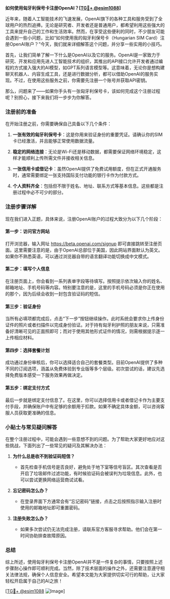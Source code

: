 **如何使用匈牙利保号卡注册OpenAI？[[TG💪+ @esim1088](https://t.me/s/esim1088)]**

近年来，随着人工智能技术的飞速发展，OpenAI旗下的各种工具和服务受到了全球用户的热烈追捧。无论是研究者、开发者还是普通用户，都希望利用这些强大的工具来提升自己的工作和生活效率。然而，在享受这些便利的同时，不少朋友可能会遇到一些小问题，比如“如何使用我的匈牙利保号卡（Hungarian SIM Card）注册OpenAI账户？”今天，我们就来详细解答这个问题，并分享一些实用的小技巧。

首先，让我们简单了解一下什么是OpenAI以及它的服务。OpenAI是一家致力于研究、开发和应用先进人工智能技术的组织，其推出的API接口允许开发者通过编程的方式接入强大的AI模型，如GPT系列语言模型等。这意味着，无论你是想构建聊天机器人、内容生成工具，还是进行数据分析，都可以借助OpenAI的服务实现。不过，在使用这些服务之前，你需要先注册一个账号并获取API密钥。

那么，问题来了——如果你手头有一张匈牙利保号卡，该如何完成这个注册过程呢？别担心，接下来我们将一步步为你解答。

### 注册前的准备

在开始注册之前，你需要确保自己具备以下几个条件：

1. **一张有效的匈牙利保号卡**：这是你用来验证身份的重要凭证。请确认你的SIM卡已经激活，并且能够正常使用数据流量。
   
2. **稳定的网络连接**：无论是Wi-Fi还是移动数据，都需要保证网络环境稳定，这样才能顺利上传所需文件并接收相关信息。

3. **一张信用卡或借记卡**：虽然OpenAI提供了免费试用额度，但在正式开通服务时，通常需要绑定一张支持国际支付功能的银行卡作为付款方式。

4. **个人资料齐全**：包括但不限于姓名、地址、联系方式等基本信息。这些都是注册过程中必不可少的部分。

### 注册步骤详解

现在我们进入正题，具体来说，注册OpenAI账户的过程大致分为以下几个阶段：

#### 第一步：访问官方网站

打开浏览器，输入网址 https://beta.openai.com/signup 即可直接跳转至注册页面。这里需要注意的是，由于OpenAI总部位于美国，因此网站界面默认为英文。如果你不熟悉英语，可以通过浏览器自带的语言翻译功能切换成中文模式。

#### 第二步：填写个人信息

在注册页面上，你会看到一系列表单字段等待填写。按照提示依次输入你的姓名、邮箱地址、手机号码等内容。特别要注意的是，这里的手机号码必须是你正在使用的那个，因为后续会收到一封包含验证码的短信。

#### 第三步：验证身份

当所有必填项都完成后，点击“下一步”按钮继续操作。此时系统会要求你上传身份证件的照片或者扫描件以完成身份验证。对于持有匈牙利护照的朋友来说，只需准备好清晰可见的正面照即可；而对于使用其他形式证件的情况，则需根据提示逐一上传相应材料。

#### 第四步：选择套餐计划

成功通过身份审核后，你可以选择适合自己的套餐类型。目前OpenAI提供了多种不同的订阅选项，涵盖从免费体验到专业版等多个层级。初次尝试的话，建议先选择免费版本感受一下服务效果再做决定。

#### 第五步：绑定支付方式

最后一步就是绑定支付信息了。在这里，你可以选择信用卡或者借记卡作为主要支付手段，并确保账户中有足够的余额用于扣款。如果不确定具体金额，可以咨询客服人员获取更准确的信息。

### 小贴士与常见疑问解答

在整个注册过程中，可能会遇到一些意想不到的问题。为了帮助大家更好地应对这些挑战，下面列出了一些常见的疑问及其解决办法：

1. **为什么总是收不到验证码短信？**
   - 首先检查手机信号是否良好，避免处于地下室等信号盲区。其次查看是否开启了垃圾邮件过滤功能，有时候验证码会被误判为垃圾信息。此外，也可以尝试更换网络运营商试试看。

2. **忘记密码怎么办？**
   - 在登录界面下方通常会有“忘记密码”链接，点击之后按照指示输入注册时使用的邮箱地址即可重置密码。

3. **注册失败怎么办？**
   - 如果多次尝试仍无法完成注册，请联系官方客服寻求帮助。他们会在第一时间协助排查故障原因。

### 总结

综上所述，使用匈牙利保号卡注册OpenAI并不是一件复杂的事情，只要按照上述步骤耐心操作即可顺利完成。当然，除了技术层面的操作之外，还需要注意遵守相关法律法规，确保个人信息安全。希望本文能为大家提供切实可行的帮助，让大家轻松开启属于自己的AI之旅！

[[TG💪+ @esim1088](https://t.me/s/esim1088) ![Image](https://i.postimg.cc/4NQfJmqS/Snipaste-2025-05-13-00-14-12.png)]
